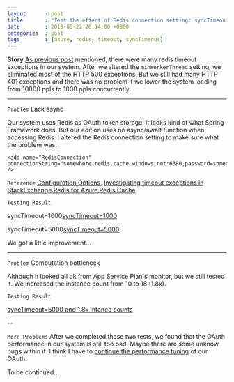 ```yaml
---
layout      : post
title       : "Test the effect of Redis connection setting: syncTimeout."
date        : 2018-05-22 20:14:00 +0800
categories  : post
tags        : [azure, redis, timeout, syncTimeout]
---
```


**Story**
[As previous post](https://neofelisho.github.io/neofelisho.github.io/post/2018/05/19/diagnostic-timeout-exceptions-for-azure-redis.html) mentioned, there were many redis timeout exceptions in our system. After we altered the `minWorkerThread` setting, we eliminated most of the HTTP 500 exceptions. But we still had many HTTP 401 exceptions and there was no problem if we lower the system loading from 10000 ppls to 1000 ppls concurrently.

---

`Problem` Lack async

Our system uses Redis as OAuth token storage, it looks kind of what Spring Framework does. But our edition uses no async/await function when accessing Redis. I altered the Redis connection setting to make sure what the problem was.

```xml=
<add name="RedisConnection" connectionString="somewhere.redis.cache.windows.net:6380,password=somepassword,ssl=True,abortConnect=False,connectTimeout=30000,syncTimeout=10000" />
```

`Reference` [Configuration Options](https://stackexchange.github.io/StackExchange.Redis/Configuration.html#configuration-options), [Investigating timeout exceptions in StackExchange.Redis for Azure Redis Cache](https://azure.microsoft.com/zh-tw/blog/investigating-timeout-exceptions-in-stackexchange-redis-for-azure-redis-cache/)

`Testing Result`

syncTimeout=1000[syncTimeout=1000](https://c1.staticflickr.com/1/898/41375602575_cbfbccd8ba_o_d.png)

syncTimeout=5000[syncTimeout=5000](https://c1.staticflickr.com/1/951/40470558420_730575886f_o_d.png)

We got a little improvement...

---

`Problem` Computation bottleneck

Although it looked all ok from App Service Plan's monitor, but we still tested it. We increased the instance count from 10 to 18 (1.8x).

`Testing Result`

[syncTimeout=5000 and 1.8x intance counts](https://c1.staticflickr.com/1/965/42230890302_93accccc39_o_d.png)

--

`More Problems` After we completed these two tests, we found that the OAuth performance in our system is still too bad. Maybe there are some unknow bugs within it. I think I have to [continue the performance tuning](http://neofelisho.blogspot.tw/2018/04/performance-tuning-of-some-bad-codes.html) of our OAuth.

To be continued...